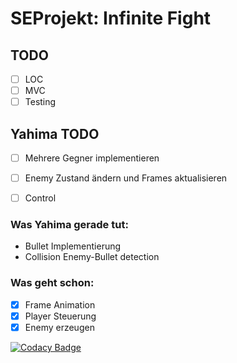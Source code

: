 # SEProjekt: Infinite Fight

## TODO 
- [ ] LOC
- [ ] MVC
- [ ] Testing

## Yahima TODO
- [ ] Mehrere Gegner implementieren
- [ ] Enemy Zustand ändern und Frames aktualisieren
- [ ] Control


### Was Yahima gerade tut:
* Bullet Implementierung
* Collision Enemy-Bullet detection

### Was geht schon:
- [x] Frame Animation
- [x] Player Steuerung
- [x] Enemy erzeugen

[![Codacy Badge](https://api.codacy.com/project/badge/Grade/5bb50f74a80b426cb2bab6d28af78406)](https://www.codacy.com/app/Yahima/SEProjekt?utm_source=github.com&amp;utm_medium=referral&amp;utm_content=Yahima/SEProjekt&amp;utm_campaign=Badge_Grade)
